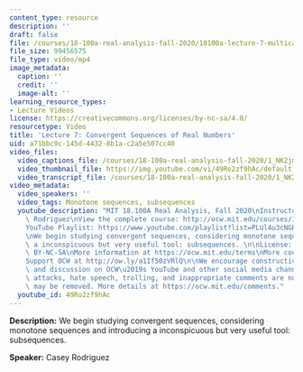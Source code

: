 ```yaml
---
content_type: resource
description: ''
draft: false
file: /courses/18-100a-real-analysis-fall-2020/18100a-lecture-7-multicam_360p_16_9.mp4
file_size: 99456575
file_type: video/mp4
image_metadata:
  caption: ''
  credit: ''
  image-alt: ''
learning_resource_types:
- Lecture Videos
license: https://creativecommons.org/licenses/by-nc-sa/4.0/
resourcetype: Video
title: 'Lecture 7: Convergent Sequences of Real Numbers'
uid: a71bbc9c-145d-4432-8b1a-c2a5e507cc40
video_files:
  video_captions_file: /courses/18-100a-real-analysis-fall-2020/1_NK2jm1gpP8PCLXiqusrPI3vYAuVTQfJ_transcript.webvtt
  video_thumbnail_file: https://img.youtube.com/vi/49Ro2zf9hAc/default.jpg
  video_transcript_file: /courses/18-100a-real-analysis-fall-2020/1_NK2jm1gpP8PCLXiqusrPI3vYAuVTQfJ_transcript.pdf
video_metadata:
  video_speakers: ''
  video_tags: Monotone sequences, subsequences
  youtube_description: "MIT 18.100A Real Analysis, Fall 2020\nInstructor: Dr. Casey\
    \ Rodriguez\nView the complete course: http://ocw.mit.edu/courses/18-100a-real-analysis-fall-2020/\n\
    YouTube Playlist: https://www.youtube.com/playlist?list=PLUl4u3cNGP61O7HkcF7UImpM0cR_L2gSw\n\
    \nWe begin studying convergent sequences, considering monotone sequences and introducing\
    \ a inconspicuous but very useful tool: subsequences. \n\nLicense: Creative Commons\
    \ BY-NC-SA\nMore information at https://ocw.mit.edu/terms\nMore courses at https://ocw.mit.edu\n\
    Support OCW at http://ow.ly/a1If50zVRlQ\n\nWe encourage constructive comments\
    \ and discussion on OCW\u2019s YouTube and other social media channels. Personal\
    \ attacks, hate speech, trolling, and inappropriate comments are not allowed and\
    \ may be removed. More details at https://ocw.mit.edu/comments."
  youtube_id: 49Ro2zf9hAc
---
```

**Description:** We begin studying convergent sequences, considering monotone sequences and introducing a inconspicuous but very useful tool: subsequences.

**Speaker:** Casey Rodriguez